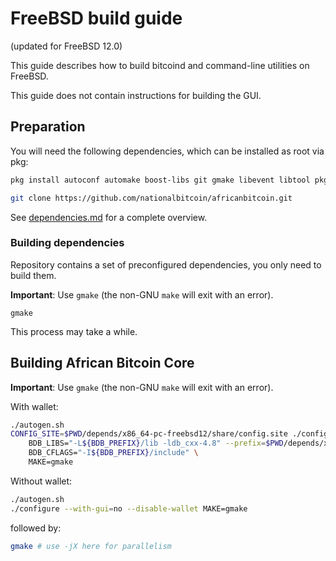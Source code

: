 FreeBSD build guide
======================
(updated for FreeBSD 12.0)

This guide describes how to build bitcoind and command-line utilities on FreeBSD.

This guide does not contain instructions for building the GUI.

## Preparation

You will need the following dependencies, which can be installed as root via pkg:

```bash
pkg install autoconf automake boost-libs git gmake libevent libtool pkgconf

git clone https://github.com/nationalbitcoin/africanbitcoin.git
```

See [dependencies.md](dependencies.md) for a complete overview.

### Building dependencies

Repository contains a set of preconfigured dependencies, you only need to build them.

**Important**: Use `gmake` (the non-GNU `make` will exit with an error).

```cd depends
gmake
```

This process may take a while.

## Building African Bitcoin Core

**Important**: Use `gmake` (the non-GNU `make` will exit with an error).

With wallet:
```bash
./autogen.sh
CONFIG_SITE=$PWD/depends/x86_64-pc-freebsd12/share/config.site ./configure --with-gui=no \
    BDB_LIBS="-L${BDB_PREFIX}/lib -ldb_cxx-4.8" --prefix=$PWD/depends/x86_64-pc-freebsd12/ \
    BDB_CFLAGS="-I${BDB_PREFIX}/include" \
    MAKE=gmake
```

Without wallet:
```bash
./autogen.sh
./configure --with-gui=no --disable-wallet MAKE=gmake
```

followed by:

```bash
gmake # use -jX here for parallelism
```
